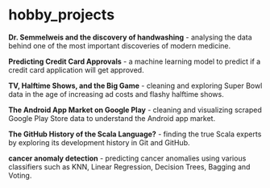 # hobby_projects
 **Dr. Semmelweis and the discovery of handwashing**	- analysing the data behind one of the most important discoveries of modern medicine.

 **Predicting Credit Card Approvals**	-  a machine learning model to predict if a credit card application will get approved.
 
 **TV, Halftime Shows, and the Big Game**	- cleaning and exploring Super Bowl data in the age of increasing ad costs and flashy halftime shows.
 
 **The Android App Market on Google Play**	- cleaning and visualizing scraped Google Play Store data to understand the Android app market.
 
 **The GitHub History of the Scala Language?**	- finding the true Scala experts by exploring its development history in Git and GitHub.
 
 **cancer anomaly detection** - predicting cancer anomalies using various classifiers such as KNN, Linear Regression, Decision Trees, Bagging and Voting.
 
 
 
